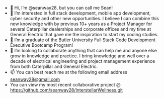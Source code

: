 - 👋 Hi, I’m @seanway28, but you can call me Sean!
- 👀 I’m interested in full stack development, mobile app development, cyber security and other new opportunities. I believe I can combine this new knowledge with by previous 10+ years as a Project Manager for several Caterpillar dealerships and corporate offices and my time at General Electric that gave me the inspiration to start my coding studies.
- 🌱 I’m a graduate of the Butler University Full Stack Code Development Executive Bootcamp Program!
- 💞️ I’m looking to collaborate anything that can help me and anyone else grow in knowledge and practice. I bring knowledge and well over a decade of electrical engineering and project management experience from both Caterpillar and General Electric. 
- 📫 You can best reach me at the following email address seanway28@gmail.com
- You can view my most recent collaborative project @ https://github.com/seanway28/InterstellarWellness.git

<!---
seanway28/seanway28 is a ✨ special ✨ repository because its `README.md` (this file) appears on your GitHub profile.

--->
